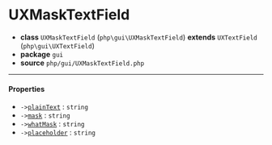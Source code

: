 # UXMaskTextField

- **class** `UXMaskTextField` (`php\gui\UXMaskTextField`) **extends** `UXTextField` (`php\gui\UXTextField`)
- **package** `gui`
- **source** `php/gui/UXMaskTextField.php`

---

#### Properties

- `->`[`plainText`](#prop-plaintext) : `string`
- `->`[`mask`](#prop-mask) : `string`
- `->`[`whatMask`](#prop-whatmask) : `string`
- `->`[`placeholder`](#prop-placeholder) : `string`